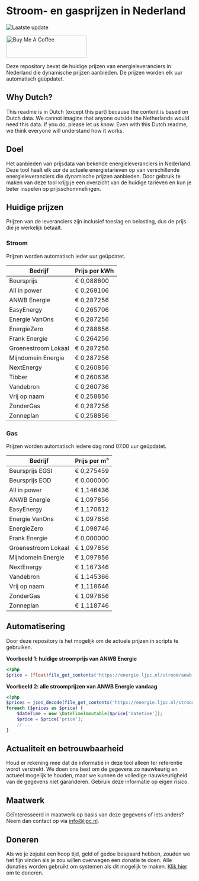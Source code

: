 # Stroom- en gasprijzen in Nederland

![Laatste update](https://img.shields.io/badge/laatste%20update-2024--02--07%2007%3A01%20CET-brightgreen)

<a href="https://www.buymeacoffee.com/Lars-" target="_blank"><img src="https://cdn.buymeacoffee.com/buttons/v2/default-orange.png" alt="Buy Me A Coffee" height="60" style="height: 60px !important;width: 217px !important;" ></a>

Deze repository bevat de huidige prijzen van energieleveranciers in Nederland die dynamische prijzen aanbieden. De prijzen worden elk uur automatisch geüpdatet.

## Why Dutch?

This readme is in Dutch (except this part) because the content is based on Dutch data. We cannot imagine that anyone outside the Netherlands would need this data. If you do, please let us know. Even with this Dutch readme, we think
everyone will understand how it works.

## Doel

Het aanbieden van prijsdata van bekende energieleveranciers in Nederland. Deze tool haalt elk uur de actuele energietarieven op van verschillende energieleveranciers die dynamische prijzen aanbieden. Door gebruik te maken van deze tool
krijg je een overzicht van de huidige tarieven en kun je beter inspelen op prijsschommelingen.

## Huidige prijzen

Prijzen van de leveranciers zijn inclusief toeslag en belasting, dus de prijs die je werkelijk betaalt.

### Stroom

Prijzen worden automatisch ieder uur geüpdatet.

 Bedrijf | Prijs per kWh 
---------|---------------
Beursprijs | € 0,088600
All in power | € 0,269106
ANWB Energie | € 0,287256
EasyEnergy | € 0,265706
Energie VanOns | € 0,287256
EnergieZero | € 0,288856
Frank Energie | € 0,264256
Groenestroom Lokaal | € 0,287256
Mijndomein Energie | € 0,287256
NextEnergy | € 0,260856
Tibber | € 0,260636
Vandebron | € 0,260736
Vrij op naam | € 0,258856
ZonderGas | € 0,287256
Zonneplan | € 0,258856


### Gas

Prijzen worden automatisch iedere dag rond 07.00 uur geüpdatet.

 Bedrijf | Prijs per m³ 
---------|--------------
Beursprijs EGSI | € 0,275459
Beursprijs EOD | € 0,000000
All in power | € 1,146436
ANWB Energie | € 1,097856
EasyEnergy | € 1,170612
Energie VanOns | € 1,097856
EnergieZero | € 1,098746
Frank Energie | € 0,000000
Groenestroom Lokaal | € 1,097856
Mijndomein Energie | € 1,097856
NextEnergy | € 1,167346
Vandebron | € 1,145366
Vrij op naam | € 1,118646
ZonderGas | € 1,097856
Zonneplan | € 1,118746


## Automatisering

Door deze repository is het mogelijk om de actuele prijzen in scripts te gebruiken.

**Voorbeeld 1: huidige stroomprijs van ANWB Energie**

```php
<?php
$price = (float)file_get_contents('https://energie.ljpc.nl/stroom/anwb-energie-nu.txt');

```

**Voorbeeld 2: alle stroomprijzen van ANWB Energie vandaag**

```php
<?php
$prices = json_decode(file_get_contents('https://energie.ljpc.nl/stroom/all-in-power-vandaag.json'),true);
foreach ($prices as $price) {
    $dateTime = new \DateTimeImmutable($price['datetime']);
    $price = $price['price'];
    // ...
}
```

## Actualiteit en betrouwbaarheid

Houd er rekening mee dat de informatie in deze tool alleen ter referentie wordt verstrekt. We doen ons best om de gegevens zo nauwkeurig en actueel mogelijk te houden, maar we kunnen de volledige nauwkeurigheid van de gegevens niet
garanderen. Gebruik deze informatie op eigen risico.

## Maatwerk

Geïnteresseerd in maatwerk op basis van deze gegevens of iets anders? Neem dan contact op
via [info@ljpc.nl](mailto:info@ljpc.nl?subject=Energie%20prijzen).

## Doneren

Als we je zojuist een hoop tijd, geld of gedoe bespaard hebben, zouden we het fijn vinden als je zou willen overwegen een
donatie te doen. Alle donaties worden gebruikt om systemen als dit mogelijk te
maken. [Klik hier](https://www.buymeacoffee.com/Lars-) om te doneren.
